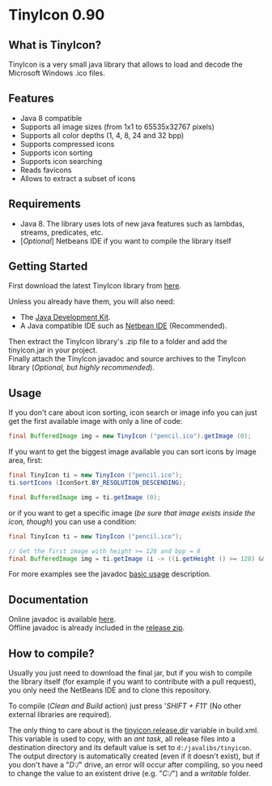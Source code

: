 # **TinyIcon 0.90**

## What is TinyIcon?
TinyIcon is a very small java library that allows to load and decode the Microsoft Windows .ico files.

## Features
- Java 8 compatible
- Supports all image sizes (from 1x1 to 65535x32767 pixels)
- Supports all color depths (1, 4, 8, 24 and 32 bpp)
- Supports compressed icons
- Supports icon sorting
- Supports icon searching
- Reads favicons
- Allows to extract a subset of icons

## Requirements
- Java 8. The library uses lots of new java features such as lambdas, streams, predicates, etc.
- [*Optional*] Netbeans IDE if you want to compile the library itself

## Getting Started
First download the latest TinyIcon library from [here](https://github.com/qteam-github/TinyIcon/releases/download/v090/tinyicon_090.zip).<br/>

Unless you already have them, you will also need:
- The [Java Development Kit](http://www.oracle.com/technetwork/java/javase/downloads/index.html).<br/>
- A Java compatible IDE such as [Netbean IDE](https://netbeans.org/downloads/) (Recommended).<br/>

Then extract the TinyIcon library's .zip file to a folder and add the tinyicon.jar in your project.<br/>
Finally attach the TinyIcon javadoc and source archives to the TinyIcon library (*Optional, but highly recommended*).

## Usage
If you don't care about icon sorting, icon search or image info you can just get the first available image with only a line of code:
```java
final BufferedImage img = new TinyIcon ("pencil.ico").getImage (0);
```

If you want to get the biggest image available you can sort icons by image area, first:
```java
final TinyIcon ti = new TinyIcon ("pencil.ico");
ti.sortIcons (IconSort.BY_RESOLUTION_DESCENDING);

final BufferedImage img = ti.getImage (0);
```

or if you want to get a specific image (*be sure that image exists inside the icon, though*) you can use a condition:
```java
final TinyIcon ti = new TinyIcon ("pencil.ico");

// Get the first image with height >= 128 and bpp = 8
final BufferedImage img = ti.getImage (i -> ((i.getHeight () >= 128) && (i.getBpp () == 8)));
```

For more examples see the javadoc [basic usage](https://rawgit.com/qteam-github/TinyIcon/master/javadoc/org/qteam/tinyicon/TinyIcon.html#basic_usage) description.

## Documentation
Online javadoc is available [here](https://rawgit.com/qteam-github/TinyIcon/master/javadoc/index.html).<br/>
Offline javadoc is already included in the [release zip](https://github.com/qteam-github/TinyIcon/releases/download/v090/tinyicon_090.zip).

## How to compile?
Usually you just need to download the final jar, but if you wish to compile the library itself (for example if you want to contribute with a pull request), you only need the NetBeans IDE and to clone this repository.<br/>

To compile (*Clean and Build* action) just press '*SHIFT + F11*' (No other external libraries are required).<br/>

The only thing to care about is the [tinyicon.release.dir](https://github.com/qteam-github/TinyIcon/blob/master/build.xml#L16) variable in build.xml. This variable is used to copy, with an *ant task*, all release files into a destination directory and its default value is set to ```d:/javalibs/tinyicon```.<br/>
The output directory is automatically created (even if it doesn't exist), but if you don't have a "*D:/*" drive, an error will occur after compiling, so you need to change the value to an existent drive (e.g. "*C:/*") and a *writable* folder.
